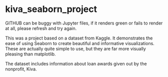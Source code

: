 # kiva_seaborn_project

GITHUB can be buggy with Jupyter files, if it renders green or fails to render at all, please refresh and try again.


This was a project based on a dataset from Kaggle. It demonstrates the ease of using Seaborn to create beautiful and informative visualizations. These are actually quite simple to use, but they are far more visually pleasing than matplotlib. 

The dataset includes information about loan awards given out by the nonprofit, Kiva.
